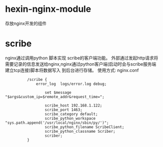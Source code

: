 hexin-nginx-module
==================

存放nginx开发的组件

  scribe
  =========
  nginx通过调用python 脚本实现 scribe的客户端功能。
  外部通过发起http请求将需要记录的信息发送给nginx,nginx通过python客户端(启动时会与scribe服务端建立tcp连接)脚本将数据写入
  到后台进行存储。
        使用方式:
          nginx.conf
          
              /scribe {
                  error_log  logs/error.log debug;	
	
		              set $message "$args&custom_ip=$remote_addr&request_time=";

		              scribe_host 192.168.1.122;
		              scribe_port 1463;
		              scribe_category default;
		              scribe_python_workspace "sys.path.append('/usr/local/nginx/sbin/py/')";
		              scribe_python_filename ScribeClient;
		              scribe_python_classname Scriber;
		              scriber;
              }
